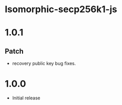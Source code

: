 # Isomorphic-secp256k1-js

# 1.0.1

## Patch

- recovery public key bug fixes.

# 1.0.0

- Initial release
